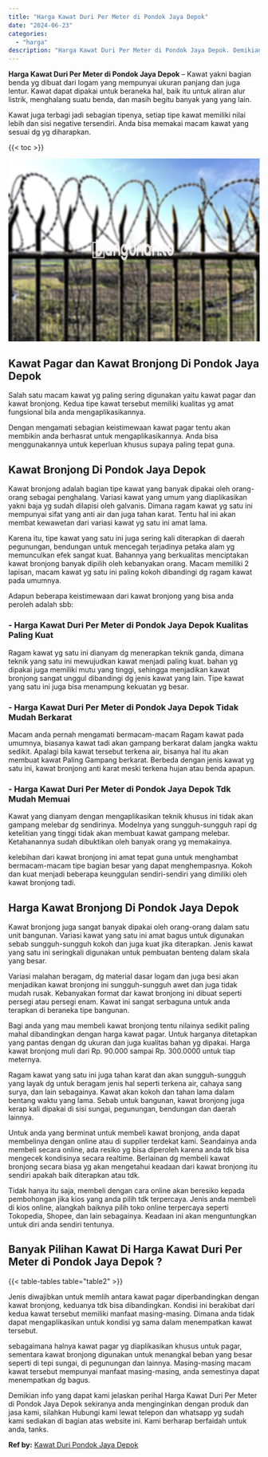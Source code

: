 ```yaml
---
title: "Harga Kawat Duri Per Meter di Pondok Jaya Depok"
date: "2024-06-23"
categories: 
  - "harga"
description: "Harga Kawat Duri Per Meter di Pondok Jaya Depok. Demikian info yang dapat kami jelaskan perihal Harga Kawat Duri Per Meter di Pondok Jaya Depok sekiranya and..."
---
```


**Harga Kawat Duri Per Meter di Pondok Jaya Depok** – Kawat yakni bagian benda yg dibuat dari logam yang mempunyai ukuran panjang dan juga lentur. Kawat dapat dipakai untuk beraneka hal, baik itu untuk aliran alur listrik, menghalang suatu benda, dan masih begitu banyak yang yang lain.

Kawat juga terbagi jadi sebagian tipenya, setiap tipe kawat memiliki nilai lebih dan sisi negative tersendiri. Anda bisa memakai macam kawat yang sesuai dg yg diharapkan.

{{< toc >}}

![Harga Kawat Duri Per Meter di Pondok Jaya Depok](/images/jual-kawat-murah41.png)

## Kawat Pagar dan Kawat Bronjong Di Pondok Jaya Depok

Salah satu macam kawat yg paling sering digunakan yaitu kawat pagar dan kawat bronjong. Kedua tipe kawat tersebut memiliki kualitas yg amat fungsional bila anda mengaplikasikannya.

Dengan mengamati sebagian keistimewaan kawat pagar tentu akan membikin anda berhasrat untuk mengaplikasikannya. Anda bisa menggunakannya untuk keperluan khusus supaya paling tepat guna.

## Kawat Bronjong Di Pondok Jaya Depok

Kawat bronjong adalah bagian tipe kawat yang banyak dipakai oleh orang-orang sebagai penghalang. Variasi kawat yang umum yang diaplikasikan yakni baja yg sudah dilapisi oleh galvanis. Dimana ragam kawat yg satu ini mempunyai sifat yang anti air dan juga tahan karat. Tentu hal ini akan membat kewawetan dari variasi kawat yg satu ini amat lama.

Karena itu, tipe kawat yang satu ini juga sering kali diterapkan di daerah pegunungan, bendungan untuk mencegah terjadinya petaka alam yg memunculkan efek sangat kuat. Bahannya yang berkualitas menciptakan kawat bronjong banyak dipilih oleh kebanyakan orang. Macam memiliki 2 lapisan, macam kawat yg satu ini paling kokoh dibandingi dg ragam kawat pada umumnya.

Adapun beberapa keistimewaan dari kawat bronjong yang bisa anda peroleh adalah sbb:

### \- Harga Kawat Duri Per Meter di Pondok Jaya Depok Kualitas Paling Kuat

Ragam kawat yg satu ini dianyam dg menerapkan teknik ganda, dimana teknik yang satu ini mewujudkan kawat menjadi paling kuat. bahan yg dipakai juga memiliki mutu yang tinggi, sehingga menjadikan kawat bronjong sangat unggul dibandingi dg jenis kawat yang lain. Tipe kawat yang satu ini juga bisa menampung kekuatan yg besar.

### \- Harga Kawat Duri Per Meter di Pondok Jaya Depok Tidak Mudah Berkarat

Macam anda pernah mengamati bermacam-macam Ragam kawat pada umumnya, biasanya kawat tadi akan gampang berkarat dalam jangka waktu sedikit. Apalagi bila kawat tersebut terkena air, bisanya hal itu akan membuat kawat Paling Gampang berkarat. Berbeda dengan jenis kawat yg satu ini, kawat bronjong anti karat meski terkena hujan atau benda apapun.

### \- Harga Kawat Duri Per Meter di Pondok Jaya Depok Tdk Mudah Memuai

Kawat yang dianyam dengan mengaplikasikan teknik khusus ini tidak akan gampang melebar dg sendirinya. Modelnya yang sungguh-sungguh rapi dg ketelitian yang tinggi tidak akan membuat kawat gampang melebar. Ketahanannya sudah dibuktikan oleh banyak orang yg memakainya.

kelebihan dari kawat bronjong ini amat tepat guna untuk menghambat bermacam-macam tipe bagian besar yang dapat menghempasnya. Kokoh dan kuat menjadi beberapa keunggulan sendiri-sendiri yang dimiliki oleh kawat bronjong tadi.

## Harga Kawat Bronjong Di Pondok Jaya Depok

Kawat bronjong juga sangat banyak dipakai oleh orang-orang dalam satu unit bangunan. Variasi kawat yang satu ini amat bagus untuk digunakan sebab sungguh-sungguh kokoh dan juga kuat jika diterapkan. Jenis kawat yang satu ini seringkali digunakan untuk pembuatan benteng dalam skala yang besar.

Variasi malahan beragam, dg material dasar logam dan juga besi akan menjadikan kawat bronjong ini sungguh-sungguh awet dan juga tidak mudah rusak. Kebanyakan format dar kawat bronjong ini dibuat seperti persegi atau persegi enam. Kawat ini sangat serbaguna untuk anda terapkan di beraneka tipe bangunan.

Bagi anda yang mau membeli kawat bronjong tentu nilainya sedikit paling mahal dibandingkan dengan harga kawat pagar. Untuk harganya ditetapkan yang pantas dengan dg ukuran dan juga kualitas bahan yg dipakai. Harga kawat bronjong muli dari Rp. 90.000 sampai Rp. 300.0000 untuk tiap meternya.

Ragam kawat yang satu ini juga tahan karat dan akan sungguh-sungguh yang layak dg untuk beragam jenis hal seperti terkena air, cahaya sang surya, dan lain sebagainya. Kawat akan kokoh dan tahan lama dalam bentang waktu yang lama. Sebab untuk bangunan, kawat bronjong juga kerap kali dipakai di sisi sungai, pegunungan, bendungan dan daerah lainnya.

Untuk anda yang berminat untuk membeli kawat bronjong, anda dapat membelinya dengan online atau di supplier terdekat kami. Seandainya anda membeli secara online, ada resiko yg bisa diperoleh karena anda tdk bisa mengecek kondisinya secara realtime. Berlainan dg membeli kawat bronjong secara biasa yg akan mengetahui keadaan dari kawat bronjong itu sendiri apakah baik diterapkan atau tdk.

Tidak hanya itu saja, membeli dengan cara online akan beresiko kepada pembohongan jika kios yang anda pilih tdk terpercaya. Jenis anda membeli di kios online, alangkah baiknya pilih toko online terpercaya seperti Tokopedia, Shopee, dan lain sebagainya. Keadaan ini akan menguntungkan untuk diri anda sendiri tentunya.

## Banyak Pilihan Kawat Di Harga Kawat Duri Per Meter di Pondok Jaya Depok ?

{{< table-tables table="table2" >}}

Jenis diwajibkan untuk memlih antara kawat pagar diperbandingkan dengan kawat bronjong, keduanya tdk bisa dibandingkan. Kondisi ini berakibat dari kedua kawat tersebut memiliki manfaat masing-masing. Dimana anda tidak dapat mengaplikasikan untuk kondisi yg sama dalam menempatkan kawat tersebut.

sebagaimana halnya kawat pagar yg diaplikasikan khusus untuk pagar, sementara kawat bronjong digunakan untuk menangkal beban yang besar seperti di tepi sungai, di pegunungan dan lainnya. Masing-masing macam kawat tersebut mempunyai manfaat masing-masing, anda semestinya dapat menempatkan dg bagus.

Demikian info yang dapat kami jelaskan perihal Harga Kawat Duri Per Meter di Pondok Jaya Depok sekiranya anda menginginkan dengan produk dan jasa kami, silahkan Hubungi kami lewat telepon dan whatsapp yg sudah kami sediakan di bagian atas website ini. Kami berharap berfaidah untuk anda, tanks.

**Ref by:** [Kawat Duri Pondok Jaya Depok](https://id.wikipedia.org/wiki/Kawat)
